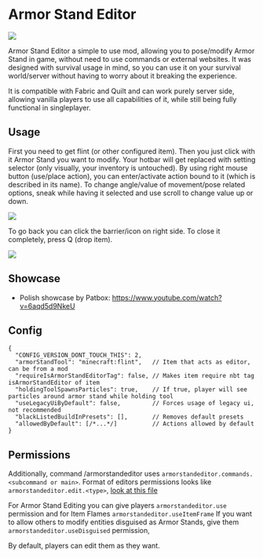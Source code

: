 # Armor Stand Editor
![](https://i.imgur.com/bWlrGhT.png)

Armor Stand Editor a simple to use mod, allowing you to pose/modify Armor Stand in game,
without need to use commands or external websites.
It was designed with survival usage in mind, so you can use it on your survival world/server without having
to worry about it breaking the experience.

It is compatible with Fabric and Quilt and can work purely server side, allowing vanilla
players to use all capabilities of it, while still being fully functional in singleplayer. 

## Usage
First you need to get flint (or other configured item). Then you just click with it Armor Stand 
you want to modify. Your hotbar will get replaced with setting selector (only visually, your inventory is untouched).
By using right mouse button (use/place action), you can enter/activate action bound to it (which is described
in its name). To change angle/value of movement/pose related options, sneak while having it selected and use scroll
to change value up or down.

![](https://imgur.com/rXyXQBQ.png)

To go back you can click the barrier/icon on right side.
To close it completely, press Q (drop item).

![](https://imgur.com/uDIaSBm.gif)

## Showcase
- Polish showcase by Patbox: https://www.youtube.com/watch?v=6aqd5d9NkeU

## Config
```json5
{
  "CONFIG_VERSION_DONT_TOUCH_THIS": 2,
  "armorStandTool": "minecraft:flint",   // Item that acts as editor, can be from a mod
  "requireIsArmorStandEditorTag": false, // Makes item require nbt tag isArmorStandEditor of item
  "holdingToolSpawnsParticles": true,    // If true, player will see particles around armor stand while holding tool
  "useLegacyUiByDefault": false,         // Forces usage of legacy ui, not recommended
  "blackListedBuildInPresets": [],       // Removes default presets
  "allowedByDefault": [/*...*/]          // Actions allowed by default
}
```

## Permissions
Additionally, command /armorstandeditor uses `armorstandeditor.commands.<subcommand or main>`.
Format of editors permissions looks like `armorstandeditor.edit.<type>`, [look at this file](https://github.com/Patbox/ArmorStandEditor/blob/master/src/main/java/eu/pb4/armorstandeditor/EditorActions.java)

For Armor Stand Editing you can give players `armorstandeditor.use` permission and for Item Flames `armorstandeditor.useItemFrame`
If you want to allow others to modify entities disguised as Armor Stands, give them `armorstandeditor.useDisguised` permission,

By default, players can edit them as they want.
